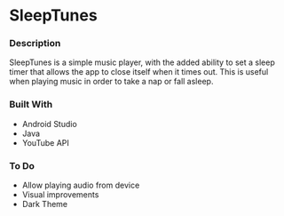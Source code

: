 # SleepTunes

### Description
SleepTunes is a simple music player, with the added ability to set a sleep 
timer that allows the app to close itself when it times out. This is useful 
when playing music in order to take a nap or fall asleep. 

### Built With
- Android Studio
- Java
- YouTube API

### To Do
- Allow playing audio from device
- Visual improvements
- Dark Theme

